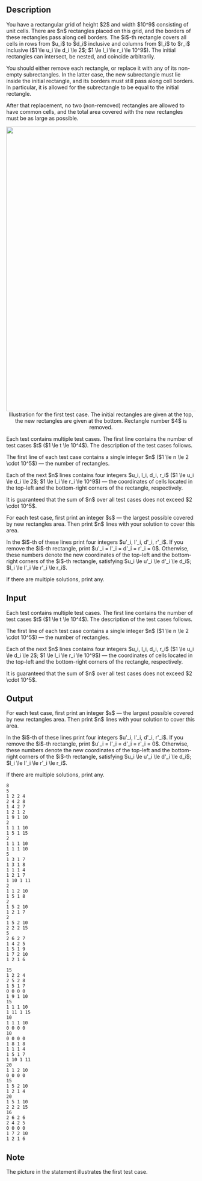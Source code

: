 ## Description

<div><p>You have a rectangular grid of height $2$ and width $10^9$ consisting of unit cells. There are $n$ rectangles placed on this grid, and the borders of these rectangles pass along cell borders. The $i$-th rectangle covers all cells in rows from $u_i$ to $d_i$ inclusive and columns from $l_i$ to $r_i$ inclusive ($1 \le u_i \le d_i \le 2$; $1 \le l_i \le r_i \le 10^9$). The initial rectangles can intersect, be nested, and coincide arbitrarily.</p><p>You should either remove each rectangle, or replace it with any of its non-empty subrectangles. In the latter case, the new subrectangle must lie inside the initial rectangle, and its borders must still pass along cell borders. In particular, it is allowed for the subrectangle to be equal to the initial rectangle.</p><p>After that replacement, no two (non-removed) rectangles are allowed to have common cells, and the total area covered with the new rectangles must be as large as possible.</p><center> <img class="tex-graphics" src="file://7LKOaBgc.png" style="max-width: 100.0%;max-height: 100.0%;" width="756px"> <span class="tex-font-size-small">Illustration for the first test case. The initial rectangles are given at the top, the new rectangles are given at the bottom. Rectangle number $4$ is removed.</span> </center></div><div class="input-specification"><p>Each test contains multiple test cases. The first line contains the number of test cases $t$ ($1 \le t \le 10^4$). The description of the test cases follows.</p><p>The first line of each test case contains a single integer $n$&nbsp;($1 \le n \le 2 \cdot 10^5$)&nbsp;— the number of rectangles.</p><p>Each of the next $n$ lines contains four integers $u_i, l_i, d_i, r_i$&nbsp;($1 \le u_i \le d_i \le 2$; $1 \le l_i \le r_i \le 10^9$)&nbsp;— the coordinates of cells located in the top-left and the bottom-right corners of the rectangle, respectively.</p><p>It is guaranteed that the sum of $n$ over all test cases does not exceed $2 \cdot 10^5$.</p></div><div class="output-specification"><p>For each test case, first print an integer $s$&nbsp;— the largest possible covered by new rectangles area. Then print $n$ lines with your solution to cover this area.</p><p>In the $i$-th of these lines print four integers $u'_i, l'_i, d'_i, r'_i$. If you remove the $i$-th rectangle, print $u'_i = l'_i = d'_i = r'_i = 0$. Otherwise, these numbers denote the new coordinates of the top-left and the bottom-right corners of the $i$-th rectangle, satisfying $u_i \le u'_i \le d'_i \le d_i$; $l_i \le l'_i \le r'_i \le r_i$.</p><p>If there are multiple solutions, print any.</p></div>

## Input

<p>Each test contains multiple test cases. The first line contains the number of test cases $t$ ($1 \le t \le 10^4$). The description of the test cases follows.</p><p>The first line of each test case contains a single integer $n$&nbsp;($1 \le n \le 2 \cdot 10^5$)&nbsp;— the number of rectangles.</p><p>Each of the next $n$ lines contains four integers $u_i, l_i, d_i, r_i$&nbsp;($1 \le u_i \le d_i \le 2$; $1 \le l_i \le r_i \le 10^9$)&nbsp;— the coordinates of cells located in the top-left and the bottom-right corners of the rectangle, respectively.</p><p>It is guaranteed that the sum of $n$ over all test cases does not exceed $2 \cdot 10^5$.</p>

## Output

<p>For each test case, first print an integer $s$&nbsp;— the largest possible covered by new rectangles area. Then print $n$ lines with your solution to cover this area.</p><p>In the $i$-th of these lines print four integers $u'_i, l'_i, d'_i, r'_i$. If you remove the $i$-th rectangle, print $u'_i = l'_i = d'_i = r'_i = 0$. Otherwise, these numbers denote the new coordinates of the top-left and the bottom-right corners of the $i$-th rectangle, satisfying $u_i \le u'_i \le d'_i \le d_i$; $l_i \le l'_i \le r'_i \le r_i$.</p><p>If there are multiple solutions, print any.</p>





```input1|2,3,4,5,6,7,11,12,13,20,21,22,26,27,28
8
5
1 2 2 4
2 4 2 8
1 4 2 7
1 2 1 2
1 9 1 10
2
1 1 1 10
1 5 1 15
2
1 1 1 10
1 1 1 10
5
1 3 1 7
1 3 1 8
1 1 1 4
1 2 1 7
1 10 1 11
2
1 1 2 10
1 5 1 8
2
1 5 2 10
1 2 1 7
2
1 5 2 10
2 2 2 15
5
2 6 2 7
1 4 2 5
1 5 1 9
1 7 2 10
1 2 1 6
```




```output1
15
1 2 2 4
2 5 2 8
1 5 1 7
0 0 0 0
1 9 1 10
15
1 1 1 10
1 11 1 15
10
1 1 1 10
0 0 0 0
10
0 0 0 0
1 8 1 8
1 1 1 4
1 5 1 7
1 10 1 11
20
1 1 2 10
0 0 0 0
15
1 5 2 10
1 2 1 4
20
1 5 1 10
2 2 2 15
16
2 6 2 6
2 4 2 5
0 0 0 0
1 7 2 10
1 2 1 6
```



## Note

<p>The picture in the statement illustrates the first test case.</p>
